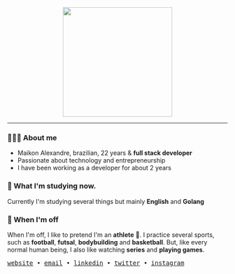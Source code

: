 <div align="center">
  <img  width="250" src="https://github.com/maikonalexandre/maikonalexandre/assets/86725282/c5bbb2d9-914b-4625-9c0e-e6fa6f507502" />
</div>
<hr>
<!-- <div align="center">
  <p>Hello world! I'm Maikon Alexandre a brazilian front end developer!</p>
</div> -->



### 🙂🇧🇷 About me
- Maikon Alexandre, brazilian, 22 years & **full stack developer**
- Passionate about technology and entrepreneurship
- I have been working as a developer for about 2 years

### 📝 What I'm studying now.
Currently I'm studying several things but mainly **English** and **Golang**

### 🚫 When I'm off
When I'm off, I like to pretend I'm an **athlete** 💪. I practice several sports, such as **football**, **futsal**, **bodybuilding** and **basketball**. But, like every normal human being, I also like watching **series** and **playing games**.

<div >
  <samp>
    <a target="_blank" href='https://maikonalexandre.com.br/'>website</a> •
    <a target="_blank" href='mailto:maikonalexandre574@gmail.com'>email</a> •
    <a target="_blank" href='https://www.linkedin.com/in/maikon-alexandre'>linkedin</a> •
    <a target="_blank" href='https://twitter.com/maikonalx'>twitter</a> •
    <a target="_blank" href='https://www.instagram.com/maikon.alx/'>instagram</a>
  </samp>
</div>




